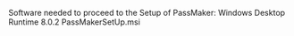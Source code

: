 Software needed to proceed to the Setup of PassMaker:
Windows Desktop Runtime 8.0.2
PassMakerSetUp.msi

